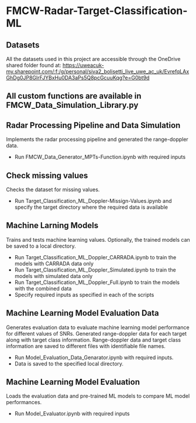 # FMCW-Radar-Target-Classification-ML

## Datasets
All the datasets used in this project are accessible through the OneDrive shared folder found at:
https://uweacuk-my.sharepoint.com/:f:/g/personal/siva2_bolisetti_live_uwe_ac_uk/EvrefqLAxGhDg0JP8GlrFJYBxHu0DA3aPs5Q8pcGcuuKqg?e=G0bt9d

## All custom functions are available in FMCW_Data_Simulation_Library.py

## Radar Processing Pipeline and Data Simulation
Implements the radar processing pipeline and generated the range-doppler data.
* Run FMCW_Data_Generator_MPTs-Function.ipynb with required inputs

## Check missing values
Checks the dataset for missing values.
* Run Target_Classification_ML_Doppler-Missign-Values.ipynb and specify the target directory where the required data is available

## Machine Larning Models
Trains and tests machine learning values. Optionally, the trained models can be saved to a local directory.
* Run Target_Classification_ML_Doppler_CARRADA.ipynb to train the models with CARRADA data only
* Run Target_Classification_ML_Doppler_Simulated.ipynb to train the models with simulated data only
* Run Target_Classification_ML_Doppler_Full.ipynb to train the models with the combined data
* Specify required inputs as specified in each of the scripts

## Machine Learning Model Evaluation Data
Generates evaluation data to evaluate machine learning model performance for different values of SNRs. Generated range-doppler data for each target along with target class information. Range-doppler data and target class information are saved to different files with identifiable file names. 
* Run Model_Evaluation_Data_Genarator.ipynb with required inputs.
* Data is saved to the specified local directory.

## Machine Learning Model Evaluation
Loads the evaluation data and pre-trained ML models to compare ML model performances.
* Run Model_Evaluator.ipynb with required inputs